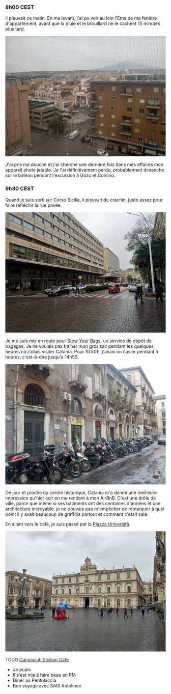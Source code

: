 ### 8h00 CEST
Il pleuvait ce matin. En me levant, j'ai pu voir au loin l'Etna de ma fenêtre d'appartement, avant que la pluie et le brouillard ne le cachent 15 minutes plus tard.

![Etna vu de loin](/assets/2024/04/20240416_europe/etna.jpg)

J'ai pris ma douche et j'ai cherché une dernière fois dans mes affaires mon appareil photo jetable. Je l'ai définitivement perdu, probablement dimanche sur le bateau pendant l'excursion à Gozo et Comino.

### 9h30 CEST
Quand je suis sorti sur Corso Sicilia, il pleuvait du crachin, juste assez pour faire réfléchir la rue pavée.

![Sur Corso Sicilia](/assets/2024/04/20240416_europe/corso_sicilia.jpg)

Je me suis mis en route pour [Stow Your Bags](https://maps.app.goo.gl/Kqb3YEFfc8Mp9rVb6), un service de dépôt de bagages. Je ne voulais pas traîner mon gros sac pendant les quelques heures où j'allais visiter Catania. Pour 10.50€, j'avais un casier pendant 5 heures, c'est-à-dire jusqu'à 14h50.

![Stow Your Bags](/assets/2024/04/20240416_europe/stow_your_bags.jpg)

De jour et proche du centre historique, Catania m'a donné une meilleure impression qu'hier soir en me rendant à mon AirBnB. C'est une drôle de ville, parce que même si ses bâtiments ont des centaines d'années et une architecture incroyable, je ne pouvais pas m'empêcher de remarquer à quel point il y avait beaucoup de graffitis partout et comment c'était sale.

En allant vers le café, je suis passé par la [Piazza Università](https://maps.app.goo.gl/6EVXfL9qrL2A2N5f6).

![Piazza Università](/assets/2024/04/20240416_europe/piazza_universita.jpg)

TODO
[Canusciuti Sicilian Cafe](https://maps.app.goo.gl/aX15XJJFvu5uo6Qx9)

- Je puais
- Il s'est mis à faire beau en PM
- Diner au Pentolaccia
- Bon voyage avec SAIS Autolinee
